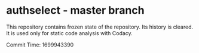 # authselect - master branch

This repository contains frozen state of the repository.
Its history is cleared. It is used only for static code
analysis with Codacy.

Commit Time: 1699943390